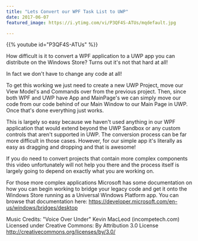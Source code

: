 ```yaml
---
title: "Lets Convert our WPF Task List to UWP"
date: 2017-06-07
featured_image: https://i.ytimg.com/vi/P3QF4S-ATUs/mqdefault.jpg

---
```


{{% youtube id="P3QF4S-ATUs" %}}

How difficult is it to convert a WPF application to a UWP app you can distribute on the Windows Store? Turns out it's not that hard at all!

In fact we don't have to change any code at all!

To get this working we just need to create a new UWP Project, move our View Model's and Commands over from the previous project. Then, since both WPF and UWP have App and MainPage's we can simply move our code from our code behind of our Main Window to our Main Page in UWP. Once that's done everything just works.

This is largely so easy because we haven't used anything in our WPF application that would extend beyond the UWP Sandbox or any custom controls that aren't supported in UWP. The conversion process can be far more difficult in those cases. However, for our simple app it's literally as easy as dragging and dropping and that is awesome!

If you do need to convert projects that contain more complex components this video unfortunately will not help you there and the process itself is largely going to depend on exactly what you are working on.

For those more complex applications Microsoft has some documentation on how you can begin working to bridge your legacy code and get it onto the Windows Store running as a Universal Windows Platform app. You can browse that documentation here: https://developer.microsoft.com/en-us/windows/bridges/desktop

Music Credits:
"Voice Over Under" Kevin MacLeod (incompetech.com)
Licensed under Creative Commons: By Attribution 3.0 License
http://creativecommons.org/licenses/by/3.0/